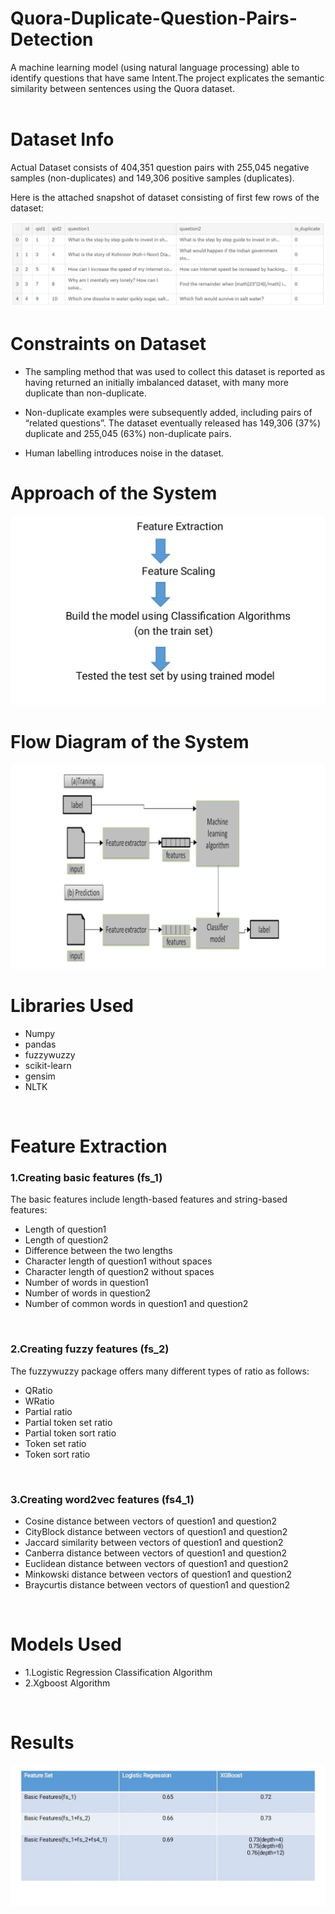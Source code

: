 # Quora-Duplicate-Question-Pairs-Detection
A machine learning model (using natural language processing) able to identify questions that have same Intent.The project explicates the semantic similarity between sentences using the Quora dataset.</br></br>


# Dataset Info
Actual Dataset consists of 404,351 question pairs with 255,045 negative samples (non-duplicates) and 149,306 positive samples (duplicates).

Here is the attached snapshot of dataset consisting of first few rows of the dataset:

![](https://github.com/pritideo17598/Quora-Duplicate-Question-Pairs-Detection/blob/master/1da6ae60-8c50-4a91-b77b-a29bee8d0eb2.png)
</br>

# Constraints on Dataset
* The sampling method that was used to collect this dataset is reported as having returned an initially imbalanced dataset, with many more duplicate than non-duplicate.</br>

* Non-duplicate examples were subsequently added, including pairs of “related questions”. The dataset eventually released has 149,306 (37%) duplicate and 255,045 (63%) non-duplicate pairs.</br>

* Human labelling introduces noise in the dataset.</br>

# Approach of the System
![](https://github.com/pritideo17598/Quora-Duplicate-Question-Pairs-Detection/blob/master/WhatsApp%20Image%202020-03-18%20at%201.09.50%20AM(1).jpeg)
</br>

# Flow Diagram of the System
![](https://github.com/pritideo17598/Quora-Duplicate-Question-Pairs-Detection/blob/master/WhatsApp%20Image%202020-03-18%20at%201.09.50%20AM.jpeg)
</br>

# Libraries Used
- Numpy
- pandas
- fuzzywuzzy
- scikit-learn
- gensim
- NLTK
</br>

# Feature Extraction
### 1.Creating basic features (fs_1)
The basic features include length-based features and string-based features:
* Length of question1
* Length of question2
* Difference between the two lengths
* Character length of question1 without spaces
* Character length of question2 without spaces
* Number of words in question1
* Number of words in question2
* Number of common words in question1 and question2
</br>         
         
### 2.Creating fuzzy features (fs_2)  
The fuzzywuzzy package offers many different types of ratio as follows:
* QRatio
* WRatio
* Partial ratio
* Partial token set ratio
* Partial token sort ratio
* Token set ratio
* Token sort ratio
</br>

### 3.Creating word2vec features (fs4_1)
* Cosine distance between vectors of question1 and question2
* CityBlock distance between vectors of question1 and question2
* Jaccard similarity between vectors of question1 and question2
* Canberra distance between vectors of question1 and question2
* Euclidean distance between vectors of question1 and question2
* Minkowski distance between vectors of question1 and question2
* Braycurtis distance between vectors of question1 and question2
</br>

# Models Used
* 1.Logistic Regression Classification Algorithm
* 2.Xgboost Algorithm
</br>

# Results
![](https://github.com/pritideo17598/Quora-Duplicate-Question-Pairs-Detection/blob/master/WhatsApp%20Image%202020-03-18%20at%201.36.35%20AM.jpeg)





